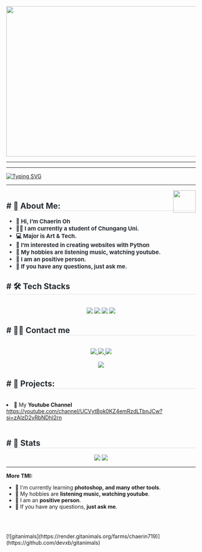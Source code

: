 <img src="https://files.oaiusercontent.com/file-fySKnsJwpG2k1fm2F5nBiGgJ?se=2024-11-22T02%3A00%3A23Z&sp=r&sv=2024-08-04&sr=b&rscc=max-age%3D604800%2C%20immutable%2C%20private&rscd=attachment%3B%20filename%3D0cc4c407-88ee-4c12-a6a9-c7a15672cae4.webp&sig=dswxm/6mBLeP%2Bj7aon6WE1p6F5Tx0O6NLrGDZ0bhbSU%3D" width="1000" height="400"/>

<hr>
<hr>
	
[![Typing SVG](https://readme-typing-svg.demolab.com?font=Quicksand&size=25&pause=1000&repeat=false&width=435&lines=Hello+World%2C+I'm+Chaerin+Oh)](https://git.io/typing-svg)

</div>



<hr>


<img src="party-furby.gif" align="right" width="60">


<div align= "center">
    <img />
    </div>
    <div style="text-align: left;"> 
    <h2 style="border-bottom: 1px solid #d8dee4; color: #282d33;"> # 💫 About Me: </h2>  
    <div style="font-weight: 700; font-size: 15px; text-align: left; color: #282d33;"> 

- 👋 Hi, I’m **Chaerin Oh**
- 👨‍🏛 I am currently a student of **Chungang Uni.**
- 💻 Major is **Art & Tech**.
- 👀 I’m interested in creating websites with Python 
- 🤔 My hobbies are **listening music, watching youtube**.
- 💼 I am an **positive person**.
- 💬 If you have any questions, **just ask me**.</div> 
    </div>
    <div style="text-align: left;">
    <h2 style="border-bottom: 1px solid #d8dee4; color: #282d33;"> # 🛠️ Tech Stacks </h2> <br> 
    <div  align= "center"> <img src="https://img.shields.io/badge/Github-181717?style=for-the-badge&logo=Github&logoColor=white">
          <img src="https://img.shields.io/badge/C++-00599C?style=for-the-badge&logo=C%2B%2B&logoColor=white">
          <img src="https://img.shields.io/badge/Python-3776AB?style=for-the-badge&logo=Python&logoColor=white">
          <img src="https://img.shields.io/badge/Javascript-F7DF1E?style=for-the-badge&logo=Javascript&logoColor=white">
          </div>
    </div>
    <div style="text-align: left;">
    <h2 style="border-bottom: 1px solid #d8dee4; color: #282d33;"> # 🧑‍💻 Contact me </h2> <br> 
    <div align= "center"> <a href=""> <img src="https://img.shields.io/badge/Instagram-E4405F?style=for-the-badge&logo=Instagram&logoColor=white&link=insta_url"> </a>
         <a href=mailto:"chaerin030719@gmail.com"> <img src="https://img.shields.io/badge/Gmail-EA4335?style=for-the-badge&logo=Gmail&logoColor=white&link=mailto:gmail_url"> </a>
         <a href=""> <img src="https://img.shields.io/badge/Naver-03C75A?style=for-the-badge&logo=Naver&logoColor=white&link=blog_url"> </a>
          </div>  <br> 
    <div align= "center"> <a href="https://hits.seeyoufarm.com"> <img src="https://hits.seeyoufarm.com/api/count/incr/badge.svg?url=https%3A%2F%2Fgithub.com%2Fchaerin719%2F&count_bg=%23000000&title_bg=%23000000&icon=github.svg&icon_color=%23FFFFFF&title=GitHub&edge_flat=false"/></a>
       </div> 
    </div>
    <div style="text-align: left;">
    <h2 style="border-bottom: 1px solid #d8dee4; color: #282d33;"> # 🎫 Projects: </h2> <br> 
- 👋 My **Youtube Channel**    
https://youtube.com/channel/UCVytBok0KZ4emRzdLTbnJCw?si=zAlzD2vRbNDhI2rn
          </div>  <br> 
    <div style="text-align: left;"> 
    <h2 style="border-bottom: 1px solid #d8dee4; color: #282d33;"> # 🏅 Stats </h2> <div align= "center"> <img src="https://github-readme-stats.vercel.app/api?username=chaerin719&bg_color=180,00000000,&title_color=000000&text_color=000000"
         /> <img src="https://github-readme-stats.vercel.app/api/top-langs/?username=chaerin719&layout=compact&bg_color=180,00000000,&title_color=000000&text_color=000000"
           /> </div> 
    </div>

<hr>

**More TMI:** 
- 🌱 I'm currently learning **photoshop, and many other tools**.
- 🤔 My hobbies are **listening music, watching youtube**.
- 💼 I am an **positive person**.
- 💬 If you have any questions, **just ask me**.

<br><br>

<div style="text-align: left;"> 
[![gitanimals](https://render.gitanimals.org/farms/chaerin719)](https://github.com/devxb/gitanimals)

